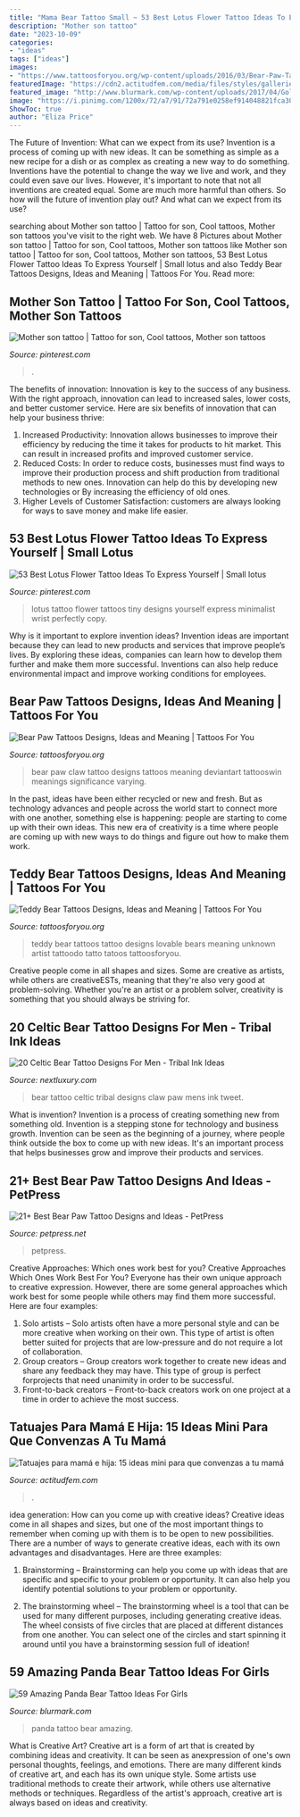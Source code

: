 ```yaml
---
title: "Mama Bear Tattoo Small ~ 53 Best Lotus Flower Tattoo Ideas To Express Yourself"
description: "Mother son tattoo"
date: "2023-10-09"
categories:
- "ideas"
tags: ["ideas"]
images:
- "https://www.tattoosforyou.org/wp-content/uploads/2016/03/Bear-Paw-Tattoo-Designs.jpg"
featuredImage: "https://cdn2.actitudfem.com/media/files/styles/gallerie_carousel/public/images/2019/04/tatuajes-para-mama-e-hija.jpg"
featured_image: "http://www.blurmark.com/wp-content/uploads/2017/04/Golden-Cobra-Panda-Tattoo-On-Leg.jpg"
image: "https://i.pinimg.com/1200x/72/a7/91/72a791e0258ef914048821fca30bd327.jpg"
ShowToc: true
author: "Eliza Price"
---
```



The Future of Invention: What can we expect from its use?
Invention is a process of coming up with new ideas. It can be something as simple as a new recipe for a dish or as complex as creating a new way to do something. Inventions have the potential to change the way we live and work, and they could even save our lives. However, it's important to note that not all inventions are created equal. Some are much more harmful than others. So how will the future of invention play out? And what can we expect from its use?

	

		
searching about Mother son tattoo | Tattoo for son, Cool tattoos, Mother son tattoos you've visit to the right web. We have 8 Pictures about Mother son tattoo | Tattoo for son, Cool tattoos, Mother son tattoos like Mother son tattoo | Tattoo for son, Cool tattoos, Mother son tattoos, 53 Best Lotus Flower Tattoo Ideas To Express Yourself | Small lotus and also Teddy Bear Tattoos Designs, Ideas and Meaning | Tattoos For You. Read more:
		
    
## Mother Son Tattoo | Tattoo For Son, Cool Tattoos, Mother Son Tattoos

<img loading=lazy src="https://i.pinimg.com/1200x/72/a7/91/72a791e0258ef914048821fca30bd327.jpg" onerror="this.onerror=null;this.src='https://tse1.mm.bing.net/th?id=OIP.zK1hSPI2dW6vuez7Ji3HmgHaJ4&amp;pid=15.1';" alt="Mother son tattoo | Tattoo for son, Cool tattoos, Mother son tattoos">

_Source: pinterest.com_

>. 

	

The benefits of innovation:
Innovation is key to the success of any business. With the right approach, innovation can lead to increased sales, lower costs, and better customer service. Here are six benefits of innovation that can help your business thrive: 
1. Increased Productivity: Innovation allows businesses to improve their efficiency by reducing the time it takes for products to hit market. This can result in increased profits and improved customer service. 
2. Reduced Costs: In order to reduce costs, businesses must find ways to improve their production process and shift production from traditional methods to new ones. Innovation can help do this by developing new technologies or By increasing the efficiency of old ones. 
3. Higher Levels of Customer Satisfaction: customers are always looking for ways to save money and make life easier.

    
## 53 Best Lotus Flower Tattoo Ideas To Express Yourself | Small Lotus

<img loading=lazy src="https://i.pinimg.com/736x/a4/0d/90/a40d9096931a8a75a5584fbc1b424e34.jpg" onerror="this.onerror=null;this.src='https://tse2.mm.bing.net/th?id=OIP.fjUfivaisNDq80AuT2ByJwHaLG&amp;pid=15.1';" alt="53 Best Lotus Flower Tattoo Ideas To Express Yourself | Small lotus">

_Source: pinterest.com_

>lotus tattoo flower tattoos tiny designs yourself express minimalist wrist perfectly copy. 

	

Why is it important to explore invention ideas?
Invention ideas are important because they can lead to new products and services that improve people’s lives. By exploring these ideas, companies can learn how to develop them further and make them more successful. Inventions can also help reduce environmental impact and improve working conditions for employees.

    
## Bear Paw Tattoos Designs, Ideas And Meaning | Tattoos For You

<img loading=lazy src="https://www.tattoosforyou.org/wp-content/uploads/2016/03/Bear-Paw-Tattoo-Designs.jpg" onerror="this.onerror=null;this.src='https://tse4.mm.bing.net/th?id=OIP.obJRy3OWYd_ngT5FhaaEmwHaJ6&amp;pid=15.1';" alt="Bear Paw Tattoos Designs, Ideas and Meaning | Tattoos For You">

_Source: tattoosforyou.org_

>bear paw claw tattoo designs tattoos meaning deviantart tattooswin meanings significance varying. 

	

In the past, ideas have been either recycled or new and fresh. But as technology advances and people across the world start to connect more with one another, something else is happening: people are starting to come up with their own ideas. This new era of creativity is a time where people are coming up with new ways to do things and figure out how to make them work.

    
## Teddy Bear Tattoos Designs, Ideas And Meaning | Tattoos For You

<img loading=lazy src="https://www.tattoosforyou.org/wp-content/uploads/2016/03/Teddy-Bear-Tattoo.jpg" onerror="this.onerror=null;this.src='https://tse4.mm.bing.net/th?id=OIP.umJOrJmW4fTj7sbT1HXCEgHaKk&amp;pid=15.1';" alt="Teddy Bear Tattoos Designs, Ideas and Meaning | Tattoos For You">

_Source: tattoosforyou.org_

>teddy bear tattoos tattoo designs lovable bears meaning unknown artist tattoodo tatto tatoos tattoosforyou. 

	

Creative people come in all shapes and sizes. Some are creative as artists, while others are creativeESTs, meaning that they're also very good at problem-solving. Whether you're an artist or a problem solver, creativity is something that you should always be striving for.

    
## 20 Celtic Bear Tattoo Designs For Men - Tribal Ink Ideas

<img loading=lazy src="http://nextluxury.com/wp-content/uploads/mens-small-celtic-bear-claw-tribal-tattoo-on-chest.jpg" onerror="this.onerror=null;this.src='https://tse3.mm.bing.net/th?id=OIP.qD2jUby0JymRfnTy2Vc4uwHaJ4&amp;pid=15.1';" alt="20 Celtic Bear Tattoo Designs For Men - Tribal Ink Ideas">

_Source: nextluxury.com_

>bear tattoo celtic tribal designs claw paw mens ink tweet. 

	

What is invention?
Invention is a process of creating something new from something old. Invention is a stepping stone for technology and business growth. Invention can be seen as the beginning of a journey, where people think outside the box to come up with new ideas. It's an important process that helps businesses grow and improve their products and services.

    
## 21+ Best Bear Paw Tattoo Designs And Ideas - PetPress

<img loading=lazy src="https://cdn.petpress.net/wp-content/uploads/2020/05/11234751/bear-paw-tattoo-shoulder.jpg" onerror="this.onerror=null;this.src='https://tse4.mm.bing.net/th?id=OIP.Ufw6Xi3-5abN56EGB7sfEgHaHa&amp;pid=15.1';" alt="21+ Best Bear Paw Tattoo Designs and Ideas - PetPress">

_Source: petpress.net_

>petpress. 

	

Creative Approaches: Which ones work best for you?
Creative Approaches Which Ones Work Best For You?
Everyone has their own unique approach to creative expression. However, there are some general approaches which work best for some people while others may find them more successful. Here are four examples: 

1) Solo artists – Solo artists often have a more personal style and can be more creative when working on their own. This type of artist is often better suited for projects that are low-pressure and do not require a lot of collaboration. 
2) Group creators – Group creators work together to create new ideas and share any feedback they may have. This type of group is perfect forprojects that need unanimity in order to be successful. 
3) Front-to-back creators – Front-to-back creators work on one project at a time in order to achieve the most success.

    
## Tatuajes Para Mamá E Hija: 15 Ideas Mini Para Que Convenzas A Tu Mamá

<img loading=lazy src="https://cdn2.actitudfem.com/media/files/styles/gallerie_carousel/public/images/2019/04/tatuajes-para-mama-e-hija.jpg" onerror="this.onerror=null;this.src='https://tse4.mm.bing.net/th?id=OIP.5Lcq6l2xQdtA0UfSAbUteQAAAA&amp;pid=15.1';" alt="Tatuajes para mamá e hija: 15 ideas mini para que convenzas a tu mamá">

_Source: actitudfem.com_

>. 

	

idea generation: How can you come up with creative ideas?
Creative ideas come in all shapes and sizes, but one of the most important things to remember when coming up with them is to be open to new possibilities. There are a number of ways to generate creative ideas, each with its own advantages and disadvantages. Here are three examples:
1. Brainstorming – Brainstorming can help you come up with ideas that are specific and specific to your problem or opportunity. It can also help you identify potential solutions to your problem or opportunity.

2. The brainstorming wheel – The brainstorming wheel is a tool that can be used for many different purposes, including generating creative ideas. The wheel consists of five circles that are placed at different distances from one another. You can select one of the circles and start spinning it around until you have a brainstorming session full of ideation!


    
## 59 Amazing Panda Bear Tattoo Ideas For Girls

<img loading=lazy src="http://www.blurmark.com/wp-content/uploads/2017/04/Golden-Cobra-Panda-Tattoo-On-Leg.jpg" onerror="this.onerror=null;this.src='https://tse3.mm.bing.net/th?id=OIP.Z36L_GxzXrbObj1q8JAxyQHaHa&amp;pid=15.1';" alt="59 Amazing Panda Bear Tattoo Ideas For Girls">

_Source: blurmark.com_

>panda tattoo bear amazing. 

	

What is Creative Art?
Creative art is a form of art that is created by combining ideas and creativity. It can be seen as anexpression of one's own personal thoughts, feelings, and emotions. There are many different kinds of creative art, and each has its own unique style. Some artists use traditional methods to create their artwork, while others use alternative methods or techniques. Regardless of the artist's approach, creative art is always based on ideas and creativity.

